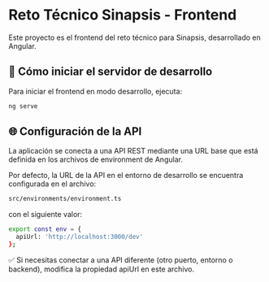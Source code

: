 # Reto Técnico Sinapsis - Frontend

Este proyecto es el frontend del reto técnico para Sinapsis, desarrollado en Angular.

## 🚀 Cómo iniciar el servidor de desarrollo

Para iniciar el frontend en modo desarrollo, ejecuta:

```bash
ng serve
```

## 🌐 Configuración de la API
La aplicación se conecta a una API REST mediante una URL base que está definida en los archivos de environment de Angular.

Por defecto, la URL de la API en el entorno de desarrollo se encuentra configurada en el archivo:
```bash
src/environments/environment.ts
```

con el siguiente valor:

```bash
export const env = {
  apiUrl: 'http://localhost:3000/dev'
};
```
✅ Si necesitas conectar a una API diferente (otro puerto, entorno o backend), modifica la propiedad apiUrl en este archivo.
